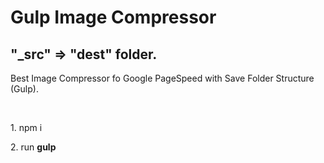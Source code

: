 <h1>Gulp Image Compressor</h1>
<h2>"_src" => "dest" folder.</h2>
<p>Best Image Compressor fo Google PageSpeed with Save Folder Structure (Gulp).</p>
<br>
<p>1. npm i</p>
<p>2. run <b>gulp</b></p>
